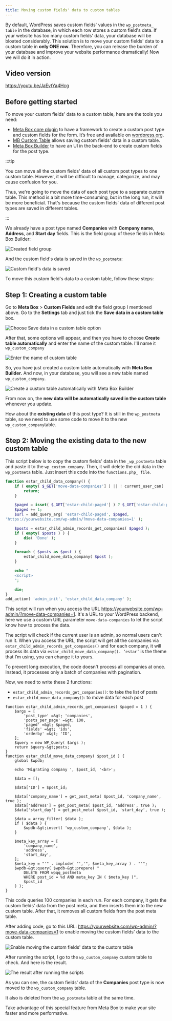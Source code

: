 ```yaml
---
title: Moving custom fields' data to custom tables
---
```


By default, WordPress saves custom fields' values in the `wp_postmeta_ table` in the database, in which each row stores a custom field's data. If your website has too many custom fields' data, your database will be bloated considerably. This solution is to move your custom fields' data to a custom table in **only ONE row**. Therefore, you can release the burden of your database and improve your website performance dramatically! Now we will do it in action.

## Video version

https://youtu.be/JaEvtYa4Hcg

## Before getting started

To move your custom fields' data to a custom table, here are the tools you need:

* <a href="https://metabox.io/?swcfpc=1">Meta Box core plugin</a> to have a framework to create a custom post type and custom fields for the form. It’s free and available on <a href="https://wordpress.org/plugins/meta-box">wordpress.org</a>.
* <a href="https://metabox.io/plugins/mb-custom-table/?swcfpc=1">MB Custom Table</a> allows saving custom fields' data in a custom table.
* <a href="https://metabox.io/plugins/meta-box-builder/?swcfpc=1">Meta Box Builder</a> to have an UI in the back-end to create custom fields for the post type.


:::tip

You can move all the custom fields' data of all custom post types to one custom table. However, it will be difficult to manage, categorize, and may cause confusion for you.

Thus, we're going to move the data of each post type to a separate custom table. This method is a bit more time-consuming, but in the long run, it will be more beneficial. That's because the custom fields' data of different post types are saved in different tables.

:::


We already have a post type named **Companies** with **Company name**, **Address**, and **Start day** fields. This is the field group of these fields in Meta Box Builder:

![Created field group](https://i.imgur.com/8lqOR5J.png)

And the custom field's data is saved in the `wp_postmeta`:

![Custom field's data is saved](https://i.imgur.com/gKgFnIH.png)

To move this custom field's data to a custom table, follow these steps:

## Step 1: Creating a custom table

Go to **Meta Box** &gt; **Custom Fields** and edit the field group I mentioned above. Go to the **Settings** tab and just tick the **Save data in a custom table** box.

![Choose Save data in a custom table option](https://i.imgur.com/MkML1on.png)

After that, some options will appear, and then you have to choose **Create table automatically** and enter the name of the custom table. I'll name it `wp_custom_company`

![Enter the name of custom table](https://i.imgur.com/fk6gt7A.png)

So, you have just created a custom table automatically with **Meta Box Builder.** And now, in your database, you will see a new table named `wp_custom_company`.

![Create a custom table automatically with Meta Box Builder](https://i.imgur.com/F6AI9Cv.png)

From now on, the **new data will be automatically saved in the custom table** whenever you update.

How about the **existing data** of this post type? It is still in the `wp_postmeta` table, so we need to use some code to move it to the new `wp_custom_company`table.

## Step 2: Moving the existing data to the new custom table

This script below is to copy the custom fields' data in the `_wp_postmeta` table and paste it to the `wp_custom_company`. Then, it will delete the old data in the `wp_postmeta` table. Just insert this code into the `functions.php_ file`.

```php
function estar_child_data_company() {
    if ( empty( $_GET['move-data-companies'] ) || ! current_user_can( 'manage_options' ) ) {
        return;
    }

    $paged = isset( $_GET['estar-child-paged'] ) ? $_GET['estar-child-paged'] : 0;
    $paged += 1;
    $url = add_query_arg( 'estar-child-paged', $paged, 
'https://yourwebsite.com/wp-admin/?move-data-companies=1' );

    $posts = estar_child_admin_records_get_companies( $paged );
    if ( empty( $posts ) ) {
        die( 'Done' );
    }

    foreach ( $posts as $post ) {
        estar_child_move_data_company( $post );
    }

    echo "
    <script>
    ";

    die;
}
add_action( 'admin_init', 'estar_child_data_company' );

```

This script will run when you access the URL https://yourwebsite.com/wp-admin/?move-data-companies=1. It's a URL to your WordPress backend, here we use a custom URL parameter `move-data-companies` to let the script know how to process the data.

The script will check if the current user is an admin, so normal users can't run it. When you access the URL, the script will get all the companies via `estar_child_admin_records_get_companies()` and for each company, it will process its data via `estar_child_move_data_company(). ‘estar’` is the theme that I’m using, you can change it to yours.

To prevent long execution, the code doesn't process all companies at once. Instead, it processes only a batch of companies with pagination.

Now, we need to write these 2 functions:

* `estar_child_admin_records_get_companies()`: to take the list of posts
* `estar_child_move_data_company()`: to move data for each post

```
function estar_child_admin_records_get_companies( $paged = 1 ) {
    $args = [
        'post_type' =&gt; 'companies',
        'posts_per_page' =&gt; 100,
        'paged' =&gt; $paged,
        'fields' =&gt; 'ids',
        'orderby' =&gt; 'ID',
    ];
    $query = new WP_Query( $args );
    return $query-&gt;posts;
}
function estar_child_move_data_company( $post_id ) {
    global $wpdb;

    echo 'Migrating company ', $post_id, '<br>';

    $data = [];

    $data['ID'] = $post_id;

    $data['company_name'] = get_post_meta( $post_id, 'company_name', true );
    $data['address'] = get_post_meta( $post_id, 'address', true );
    $data['start_day'] = get_post_meta( $post_id, 'start_day', true );

    $data = array_filter( $data );
    if ( $data ) {
        $wpdb-&gt;insert( 'wp_custom_company', $data );
    }

    $meta_key_array = [
        'company_name',
        'address',
        'start_day',
    ];
    $meta_key = "'" . implode( "','", $meta_key_array ) . "'";
    $wpdb-&gt;query( $wpdb-&gt;prepare( "
        DELETE FROM wpqq_postmeta
        WHERE post_id = %d AND meta_key IN ( $meta_key )",
        $post_id
    ) );
}

```

This code queries 100 companies in each run. For each company, it gets the custom fields' data from the post meta, and then inserts them into the new custom table. After that, it removes all custom fields from the post meta table.

After adding code, go to this URL: https://yourwebsite.com/wp-admin/?move-data-companies=1 to enable moving the custom fields' data to the custom table.

![Enable moving the custom fields' data to the custom table](https://i.imgur.com/RlNZRFS.png)

After running the script, I go to the `wp_custom_company` custom table to check. And here is the result.

![The result after running the scripts](https://i.imgur.com/5c1EPna.png)

As you can see, the custom fields' data of the **Companies** post type is now moved to the `wp_custom_company` table.

It also is deleted from the `wp_postmeta` table at the same time.

Take advantage of this special feature from Meta Box to make your site faster and more performative.
